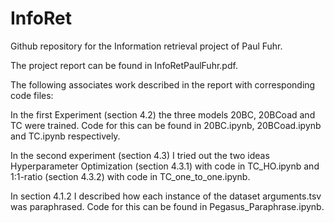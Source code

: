 # InfoRet
Github repository for the Information retrieval project of Paul Fuhr.

The project report can be found in InfoRetPaulFuhr.pdf.

The following associates work described in the report with corresponding code files:

In the first Experiment (section 4.2) the three models 20BC, 20BCoad and TC were trained. Code for this can be found in 20BC.ipynb, 20BCoad.ipynb and TC.ipynb respectively.

In the second experiment (section 4.3) I tried out the two ideas Hyperparameter Optimization (section 4.3.1) with code in TC_HO.ipynb and 1:1-ratio (section 4.3.2) with code in TC_one_to_one.ipynb.

In section 4.1.2 I described how each instance of the dataset arguments.tsv was paraphrased. Code for this can be found in Pegasus_Paraphrase.ipynb.


